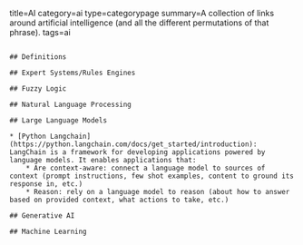 title=AI
category=ai
type=categorypage
summary=A collection of links around artificial intelligence (and all the different permutations of that phrase).
tags=ai
~~~~~~

## Definitions

## Expert Systems/Rules Engines

## Fuzzy Logic

## Natural Language Processing

## Large Language Models

* [Python Langchain](https://python.langchain.com/docs/get_started/introduction): LangChain is a framework for developing applications powered by language models. It enables applications that:
    * Are context-aware: connect a language model to sources of context (prompt instructions, few shot examples, content to ground its response in, etc.)
    * Reason: rely on a language model to reason (about how to answer based on provided context, what actions to take, etc.)

## Generative AI

## Machine Learning

